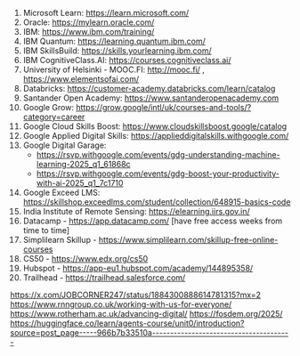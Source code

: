 1. Microsoft Learn: https://learn.microsoft.com/
2. Oracle: https://mylearn.oracle.com/
3. IBM: https://www.ibm.com/training/
4. IBM Quantum: https://learning.quantum.ibm.com/
5. IBM SkillsBuild: https://skills.yourlearning.ibm.com/
6. IBM CognitiveClass.AI: https://courses.cognitiveclass.ai/
7. University of Helsinki - MOOC.FI: http://mooc.fi/ , https://www.elementsofai.com/
8. Databricks: https://customer-academy.databricks.com/learn/catalog
9. Santander Open Academy: https://www.santanderopenacademy.com
10. Google Grow: https://grow.google/intl/uk/courses-and-tools/?category=career
11. Google Cloud Skills Boost: https://www.cloudskillsboost.google/catalog
12. Google Applied Digital Skills: https://applieddigitalskills.withgoogle.com/
13. Google Digital Garage:
    - https://rsvp.withgoogle.com/events/gdg-understanding-machine-learning-2025_q1_61868c
    - https://rsvp.withgoogle.com/events/gdg-boost-your-productivity-with-ai-2025_q1_7c1710
14. Google Exceed LMS: https://skillshop.exceedlms.com/student/collection/648915-basics-code
15. India Institute of Remote Sensing: https://elearning.iirs.gov.in/
16. Datacamp - https://app.datacamp.com/ [have free access weeks from time to time]
17. Simplilearn Skillup - https://www.simplilearn.com/skillup-free-online-courses
18. CS50 - https://www.edx.org/cs50
19. Hubspot - https://app-eu1.hubspot.com/academy/144895358/
20. Trailhead - https://trailhead.salesforce.com/



https://x.com/JOBCORNER247/status/1884300888614781315?mx=2
https://www.rnngroup.co.uk/working-with-us-for-everyone/
https://www.rotherham.ac.uk/advancing-digital/
https://fosdem.org/2025/
https://huggingface.co/learn/agents-course/unit0/introduction?source=post_page-----966b7b33510a---------------------------------------



